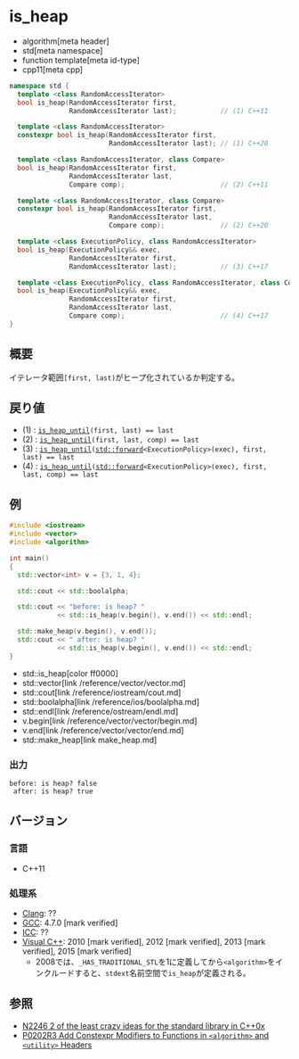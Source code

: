 # is_heap
* algorithm[meta header]
* std[meta namespace]
* function template[meta id-type]
* cpp11[meta cpp]

```cpp
namespace std {
  template <class RandomAccessIterator>
  bool is_heap(RandomAccessIterator first,
               RandomAccessIterator last);           // (1) C++11

  template <class RandomAccessIterator>
  constexpr bool is_heap(RandomAccessIterator first,
                         RandomAccessIterator last); // (1) C++20

  template <class RandomAccessIterator, class Compare>
  bool is_heap(RandomAccessIterator first,
               RandomAccessIterator last,
               Compare comp);                        // (2) C++11

  template <class RandomAccessIterator, class Compare>
  constexpr bool is_heap(RandomAccessIterator first,
                         RandomAccessIterator last,
                         Compare comp);              // (2) C++20

  template <class ExecutionPolicy, class RandomAccessIterator>
  bool is_heap(ExecutionPolicy&& exec,
               RandomAccessIterator first,
               RandomAccessIterator last);           // (3) C++17

  template <class ExecutionPolicy, class RandomAccessIterator, class Compare>
  bool is_heap(ExecutionPolicy&& exec,
               RandomAccessIterator first,
               RandomAccessIterator last,
               Compare comp);                        // (4) C++17
}
```

## 概要
イテレータ範囲`[first, last)`がヒープ化されているか判定する。


## 戻り値
- (1) : [`is_heap_until`](is_heap_until.md)`(first, last) == last`
- (2) : [`is_heap_until`](is_heap_until.md)`(first, last, comp) == last`
- (3) : [`is_heap_until`](is_heap_until.md)`(`[`std::forward`](/reference/utility/forward.md)`<ExecutionPolicy>(exec), first, last) == last`
- (4) : [`is_heap_until`](is_heap_until.md)`(`[`std::forward`](/reference/utility/forward.md)`<ExecutionPolicy>(exec), first, last, comp) == last`


## 例
```cpp example
#include <iostream>
#include <vector>
#include <algorithm>

int main()
{
  std::vector<int> v = {3, 1, 4};

  std::cout << std::boolalpha;

  std::cout << "before: is heap? "
            << std::is_heap(v.begin(), v.end()) << std::endl;

  std::make_heap(v.begin(), v.end());
  std::cout << " after: is heap? "
            << std::is_heap(v.begin(), v.end()) << std::endl;
}
```
* std::is_heap[color ff0000]
* std::vector[link /reference/vector/vector.md]
* std::cout[link /reference/iostream/cout.md]
* std::boolalpha[link /reference/ios/boolalpha.md]
* std::endl[link /reference/ostream/endl.md]
* v.begin[link /reference/vector/vector/begin.md]
* v.end[link /reference/vector/vector/end.md]
* std::make_heap[link make_heap.md]

### 出力
```
before: is heap? false
 after: is heap? true
```

## バージョン
### 言語
- C++11

### 処理系
- [Clang](/implementation.md#clang): ??
- [GCC](/implementation.md#gcc): 4.7.0 [mark verified]
- [ICC](/implementation.md#icc): ??
- [Visual C++](/implementation.md#visual_cpp): 2010 [mark verified], 2012 [mark verified], 2013 [mark verified], 2015 [mark verified]
    - 2008では、`_HAS_TRADITIONAL_STL`を1に定義してから`<algorithm>`をインクルードすると、`stdext`名前空間で`is_heap`が定義される。


## 参照
- [N2246 2 of the least crazy ideas for the standard library in C++0x](http://www.open-std.org/jtc1/sc22/wg21/docs/papers/2007/n2246.html)
- [P0202R3 Add Constexpr Modifiers to Functions in `<algorithm>` and `<utility>` Headers](http://www.open-std.org/jtc1/sc22/wg21/docs/papers/2017/p0202r3.html)
